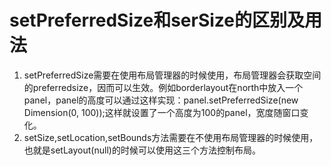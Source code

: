 # setPreferredSize和serSize的区别及用法

1.  setPreferredSize需要在使用布局管理器的时候使用，布局管理器会获取空间的preferredsize，因而可以生效。例如borderlayout在north中放入一个panel，panel的高度可以通过这样实现：panel.setPreferredSize(new Dimension(0, 100));这样就设置了一个高度为100的panel，宽度随窗口变化。
2.  setSize,setLocation,setBounds方法需要在不使用布局管理器的时候使用，也就是setLayout(null)的时候可以使用这三个方法控制布局。